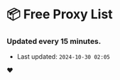 # :package: Free Proxy List
### Updated every 15 minutes.

- Last updated: `2024-10-30 02:05`

:heart:
